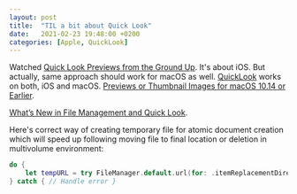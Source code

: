 ```yaml
---
layout: post
title:  "TIL a bit about Quick Look"
date:   2021-02-23 19:48:00 +0200
categories: [Apple, QuickLook]
---
```

Watched [Quick Look Previews from the Ground Up](https://developer.apple.com/videos/play/wwdc2018/237/). It's about iOS. But actually, same approach should work for macOS as well. [QuickLook](https://developer.apple.com/documentation/quicklook) works on both, iOS and macOS. [Previews or Thumbnail Images for macOS 10.14 or Earlier](https://developer.apple.com/documentation/quicklook/previews_or_thumbnail_images_for_macos_10_14_or_earlier).

[What’s New in File Management and Quick Look](https://developer.apple.com/videos/play/wwdc2019/719).

Here's correct way of creating temporary file for atomic document creation which will speed up following moving file to final location or deletion in multivolume environment:

```swift
do {
	let tempURL = try FileManager.default.url(for: .itemReplacementDirectory, in: [.userDomainMask], appropriateFor: url, create: true) 
} catch { // Handle error }

```